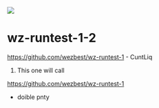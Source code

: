 
![](https://i.ibb.co/jLQ4FSy/image.png)

# wz-runtest-1-2
https://github.com/wezbest/wz-runtest-1 - CuntLiq

1. This one will call 

https://github.com/wezbest/wz-runtest-1 
- doible pnty 